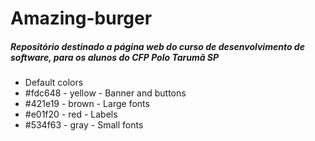 # Amazing-burger
##### Repositório destinado a página web do curso de desenvolvimento de software, para os alunos do CFP Polo Tarumã SP

+ Default colors
+ #fdc648 - yellow - Banner and buttons
+ #421e19 - brown - Large fonts
+ #e01f20 - red - Labels
+ #534f63 - gray - Small fonts
